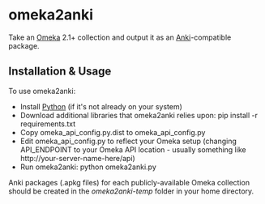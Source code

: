 omeka2anki
==========
Take an [Omeka](http://omeka.org) 2.1+ collection and output it as an [Anki](http://ankisrs.net)-compatible package.

Installation & Usage
--------------------
To use omeka2anki:
- Install [Python](http://python.org) (if it's not already on your system)
- Download additional libraries that omeka2anki relies upon:
  pip install -r requirements.txt
- Copy omeka_api_config.py.dist to omeka_api_config.py
- Edit omeka_api_config.py to reflect your Omeka setup (changing API_ENDPOINT to your Omeka API location - usually something like http://your-server-name-here/api)
- Run omeka2anki:
  python omeka2anki.py
  
Anki packages (.apkg files) for each publicly-available Omeka collection should be created in the _omeka2anki-temp_ folder in your home directory.